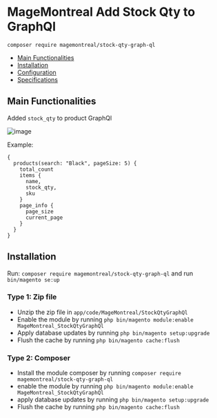 # MageMontreal Add Stock Qty to GraphQl

    composer require magemontreal/stock-qty-graph-ql

 - [Main Functionalities](#markdown-header-main-functionalities)
 - [Installation](#markdown-header-installation)
 - [Configuration](#markdown-header-configuration)
 - [Specifications](#markdown-header-specifications)


## Main Functionalities
Added `stock_qty` to product GraphQl

![image](https://user-images.githubusercontent.com/4007696/134252567-ab20fce9-a0a5-4566-8b68-74d61a620669.png)

Example:
```
{
  products(search: "Black", pageSize: 5) {
    total_count
    items {
      name,
      stock_qty,
      sku
    }
    page_info {
      page_size
      current_page
    }
  }
}
```

## Installation
Run: `composer require magemontreal/stock-qty-graph-ql` and run `bin/magento se:up`

### Type 1: Zip file

 - Unzip the zip file in `app/code/MageMontreal/StockQtyGraphQl`
 - Enable the module by running `php bin/magento module:enable MageMontreal_StockQtyGraphQl`
 - Apply database updates by running `php bin/magento setup:upgrade`
 - Flush the cache by running `php bin/magento cache:flush`

### Type 2: Composer
 - Install the module composer by running `composer require magemontreal/stock-qty-graph-ql`
 - enable the module by running `php bin/magento module:enable MageMontreal_StockQtyGraphQl`
 - apply database updates by running `php bin/magento setup:upgrade`
 - Flush the cache by running `php bin/magento cache:flush`
 

